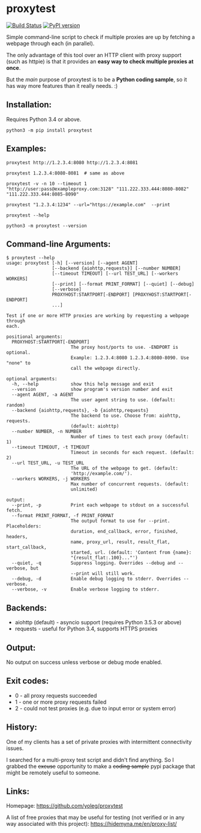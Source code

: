 # proxytest

[![Build Status](https://travis-ci.org/yoleg/proxytest.svg?branch=master)](https://travis-ci.org/yoleg/proxytest)
[![PyPI version](https://badge.fury.io/py/proxytest.svg)](https://badge.fury.io/py/proxytest)

Simple command-line script to check if multiple proxies are up by fetching a webpage through each (in parallel).

The only advantage of this tool over an HTTP client with proxy support (such as httpie) is that it provides an **easy way to check multiple proxies at once**.

But the *main* purpose of proxytest is to be a **Python coding sample**, so it has way more features than it really needs. :)

## Installation:

Requires Python 3.4 or above.

```
python3 -m pip install proxytest
```

## Examples:

```
proxytest http://1.2.3.4:8080 http://1.2.3.4:8081

proxytest 1.2.3.4:8080-8081  # same as above

proxytest -v -n 10 --timeout 1 "http://user:pass@exampleproxy.com:3128" "111.222.333.444:8080-8082" "111.222.333.444:8085-8090"

proxytest "1.2.3.4:1234" --url="https://example.com"  --print

proxytest --help

python3 -m proxytest --version
```

## Command-line Arguments:

```
$ proxytest --help
usage: proxytest [-h] [--version] [--agent AGENT]
                 [--backend {aiohttp,requests}] [--number NUMBER]
                 [--timeout TIMEOUT] [--url TEST_URL] [--workers WORKERS]
                 [--print] [--format PRINT_FORMAT] [--quiet] [--debug]
                 [--verbose]
                 PROXYHOST:STARTPORT[-ENDPORT] [PROXYHOST:STARTPORT[-ENDPORT]
                 ...]

Test if one or more HTTP proxies are working by requesting a webpage through
each.

positional arguments:
  PROXYHOST:STARTPORT[-ENDPORT]
                        The proxy host/ports to use. -ENDPORT is optional.
                        Example: 1.2.3.4:8080 1.2.3.4:8080-8090. Use "none" to
                        call the webpage directly.

optional arguments:
  -h, --help            show this help message and exit
  --version             show program's version number and exit
  --agent AGENT, -a AGENT
                        The user agent string to use. (default: random)
  --backend {aiohttp,requests}, -b {aiohttp,requests}
                        The backend to use. Choose from: aiohttp, requests.
                        (default: aiohttp)
  --number NUMBER, -n NUMBER
                        Number of times to test each proxy (default: 1)
  --timeout TIMEOUT, -t TIMEOUT
                        Timeout in seconds for each request. (default: 2)
  --url TEST_URL, -u TEST_URL
                        The URL of the webpage to get. (default:
                        'http://example.com/').
  --workers WORKERS, -j WORKERS
                        Max number of concurrent requests. (default:
                        unlimited)

output:
  --print, -p           Print each webpage to stdout on a successful fetch.
  --format PRINT_FORMAT, -f PRINT_FORMAT
                        The output format to use for --print. Placeholders:
                        duration, end_callback, error, finished, headers,
                        name, proxy_url, result, result_flat, start_callback,
                        started, url. (default: 'Content from {name}:
                        "{result_flat:.100}..."')
  --quiet, -q           Suppress logging. Overrides --debug and --verbose, but
                        --print will still work.
  --debug, -d           Enable debug logging to stderr. Overrides --verbose.
  --verbose, -v         Enable verbose logging to stderr.
```

## Backends:

* aiohttp (default) - asyncio support (requires Python 3.5.3 or above)
* requests - useful for Python 3.4, supports HTTPS proxies

## Output:

No output on success unless verbose or debug mode enabled.

## Exit codes:

* 0 - all proxy requests succeeded
* 1 - one or more proxy requests failed
* 2 - could not test proxies (e.g. due to input error or system error)

## History:

One of my clients has a set of private proxies with intermittent connectivity issues.

I searched for a multi-proxy test script and didn't find anything. So I grabbed the ~~excuse~~ opportunity to make a ~~coding sample~~ pypi package that might be remotely useful to someone.

## Links:

Homepage: https://github.com/yoleg/proxytest

A list of free proxies that may be useful for testing (not verified or in any way associated with this project): https://hidemyna.me/en/proxy-list/
